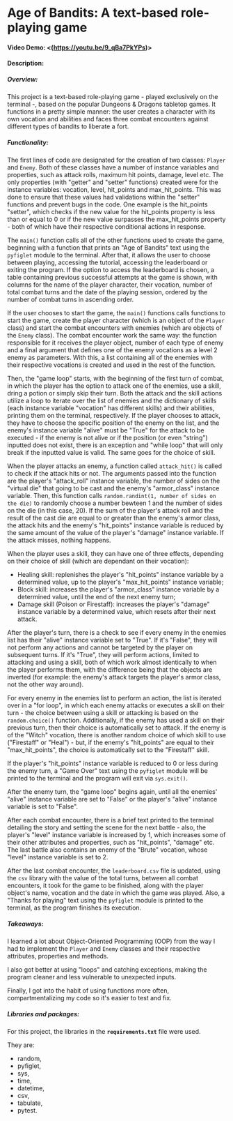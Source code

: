 # Age of Bandits: A text-based role-playing game
#### Video Demo:  <(https://youtu.be/9_qBa7PkYPs)>
#### Description:

##### Overview:

This project is a text-based role-playing game - played exclusively on the terminal -, based on the popular Dungeons & Dragons tabletop games. It functions in a pretty simple manner: the user creates a character with its own vocation and abilities and faces three combat encounters against different types of bandits to liberate a fort. 

##### Functionality:

The first lines of code are designated for the creation of two classes: `Player` and `Enemy`. Both of these classes have a number of instance variables and properties, such as attack rolls, maximum hit points, damage, level etc. The only properties (with "getter" and "setter" functions) created were for the instance variables: vocation, level, hit_points and max_hit_points. This was done to ensure that these values had validations within the "setter" functions and prevent bugs in the code. One example is the hit_points "setter", which checks if the new value for the hit_points property is less than or equal to 0 or if the new value surpasses the max_hit_points property - both of which have their respective conditional actions in response.

The `main()` function calls all of the other functions used to create the game, beginning with a function that prints an "Age of Bandits" text using the `pyfiglet` module to the terminal. After that, it allows the user to choose between playing, accessing the tutorial, accessing the leaderboard or exiting the program. If the option to access the leaderboard is chosen, a table containing previous successful attempts at the game is shown, with columns for the name of the player character, their vocation, number of total combat turns and the date of the playing session, ordered by the number of combat turns in ascending order.

If the user chooses to start the game, the `main()` functions calls functions to start the game, create the player character (which is an object of the `Player` class) and start the combat encounters with enemies (which are objects of the `Enemy` class). The combat encounter work the same way: the function responsible for it receives the player object, number of each type of enemy and a final argument that defines one of the enemy vocations as a level 2 enemy as parameters. With this, a list containing all of the enemies with their respective vocations is created and used in the rest of the function. 

Then, the "game loop" starts, with the beginning of the first turn of combat, in which the player has the option to attack one of the enemies, use a skill, dring a potion or simply skip their turn. Both the attack and the skill actions utilize a loop to iterate over the list of enemies and the dictionary of skills (each instance variable "vocation" has different skills) and their abilities, printing them on the terminal, respectively. If the player chooses to attack, they have to choose the specific position of the enemy on the list, and the enemy's instance variable "alive" must be "True" for the attack to be executed - if the enemy is not alive or if the position (or even "string") inputted does not exist, there is an exception and "while loop" that will only break if the inputted value is valid. The same goes for the choice of skill.

When the player attacks an enemy, a function called `attack_hit()` is called to check if the attack hits or not. The arguments passed into the function are the player's "attack_roll" instance variable, the number of sides on the "virtual die" that going to be cast and the enemy's "armor_class" instance variable. Then, this function calls `random.randint(1, number of sides on the die)` to randomly choose a number bewteen 1 and the number of sides on the die (in this case, 20). If the sum of the player's attack roll and the result of the cast die are equal to or greater than the enemy's armor class, the attack hits and the enemy's "hit_points" instance variable is reduced by the same amount of the value of the player's "damage" instance variable. If the attack misses, nothing happens.

When the player uses a skill, they can have one of three effects, depending on their choice of skill (which are dependant on their vocation):
- Healing skill: replenishes the player's "hit_points" instance variable by a determined value, up to the player's "max_hit_points" instance variable;
- Block skill: increases the player's "armor_class" instance variable by a determined value, until the end of the next enemy turn;
- Damage skill (Poison or Firestaff): increases the player's "damage" instance variable by a determined value, which resets after their next attack.

After the player's turn, there is a check to see if every enemy in the enemies list has their "alive" instance variable set to "True". If it's "False", they will not perform any actions and cannot be targeted by the player on subsequent turns. If it's "True", they will perform actions, limited to attacking and using a skill, both of which work almost identically to when the player performs them, with the difference being that the objects are inverted (for example: the enemy's attack targets the player's armor class, not the other way around). 

For every enemy in the enemies list to perform an action, the list is iterated over in a "for loop", in which each enemy attacks or executes a skill on their turn - the choice between using a skill or attacking is based on the `random.choice()` function. Additionally, if the enemy has used a skill on their previous turn, then their choice is automatically set to attack. If the enemy is of the "Witch" vocation, there is another random choice of which skill to use ("Firestaff" or "Heal") - but, if the enemy's "hit_points" are equal to their "max_hit_points", the choice is automatically set to the "Firestaff" skill. 

If the player's "hit_points" instance variable is reduced to 0 or less during the enemy turn, a "Game Over" text using the `pyfiglet` module will be printed to the terminal and the program will exit via `sys.exit()`.

After the enemy turn, the "game loop" begins again, until all the enemies' "alive" instance variable are set to "False" or the player's "alive" instance variable is set to "False". 

After each combat encounter, there is a brief text printed to the terminal detailing the story and setting the scene for the next battle - also, the player's "level" instance variable is increased by 1, which increases some of their other attributes and properties, such as "hit_points", "damage" etc. The last battle also contains an enemy of the "Brute" vocation, whose "level" instance variable is set to 2. 

After the last combat encounter, the `leaderboard.csv` file is updated, using the `csv` library with the value of the total turns, between all combat encounters, it took for the game to be finished, along with the player object's name, vocation and the date in which the game was played. Also, a "Thanks for playing" text using the `pyfiglet` module is printed to the terminal, as the program finishes its execution.

##### Takeaways:
I learned a lot about Object-Oriented Programming (OOP) from the way I had to implement the `Player` and `Enemy` classes and their respective attributes, properties and methods. 

I also got better at using "loops" and catching exceptions, making the program cleaner and less vulnerable to unexpected inputs. 

Finally, I got into the habit of using functions more often, compartmentalizing my code so it's easier to test and fix. 

##### Libraries and packages:
For this project, the libraries in the **`requirements.txt`** file were used. 

They are:
- random,
- pyfiglet,
- sys,
- time,
- datetime,
- csv,
- tabulate,
- pytest.
